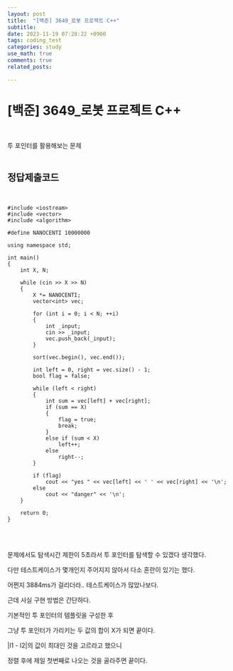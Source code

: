 ```yaml
---
layout: post
title:  "[백준] 3649_로봇 프로젝트 C++"
subtitle:   
date: 2023-11-19 07:28:22 +0900
tags: coding_test
categories: study
use_math: true
comments: true
related_posts:

---
```


# [백준] 3649_로봇 프로젝트 C++<br/>
<br/>

투 포인터를 활용해보는 문제<br/>
<br/>

## 정답제출코드<br/>
<br/>

```
#include <iostream>
#include <vector>
#include <algorithm>

#define NANOCENTI 10000000

using namespace std;

int main()
{
    int X, N;

    while (cin >> X >> N)
    {
        X *= NANOCENTI;
        vector<int> vec;

        for (int i = 0; i < N; ++i)
        {
            int _input;
            cin >> _input;
            vec.push_back(_input);
        }

        sort(vec.begin(), vec.end());

        int left = 0, right = vec.size() - 1;
        bool flag = false;

        while (left < right)
        {
            int sum = vec[left] + vec[right];
            if (sum == X)
            {
                flag = true;
                break;
            }
            else if (sum < X)
                left++;
            else
                right--;
        }

        if (flag)
            cout << "yes " << vec[left] << ' ' << vec[right] << '\n';
        else
            cout << "danger" << '\n';
    }

    return 0;
}
```
<br/>
<br/>


문제에서도 탐색시간 제한이 5초라서 투 포인터를 탐색할 수 있겠다 생각했다.<br/>

다만 테스트케이스가 몇개인지 주어지지 않아서 다소 혼란이 있기는 했다.<br/>

어쩐지 3884ms가 걸리더라.. 테스트케이스가 많았나보다.<br/>

근데 사실 구현 방법은 간단하다.<br/>

기본적인 투 포인터의 템플릿을 구성한 후<br/>

그냥 투 포인터가 가리키는 두 값의 합이 X가 되면 끝이다.<br/>

|l1 - l2|의 값이 최대인 것을 고르라고 했으니<br/>

정렬 후에 제일 첫번째로 나오는 것을 골라주면 끝이다.<br/>